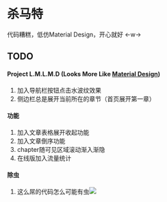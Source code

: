 # 杀马特
代码糟糕，低仿Material Design，开心就好 ←w→

## TODO
#### Project L.M.L.M.D (Looks More Like [Material Design](http://materializecss.com/getting-started.html)) 
1. 加入导航栏按钮点击水波纹效果
1. 侧边栏总是展开当前所在的章节（首页展开第一章）

#### 功能
1. 加入文章表格展开收起功能
1. 加入文章倒序功能
1. chapter随可见区域滚动渐入渐隐
1. 在线版加入流量统计

#### 除虫
1. 这么屌的代码怎么可能有虫<img src="http://ww1.sinaimg.cn/large/a60e96bbjw1f0b0czsqe4j203c02pmwy.jpg" />
